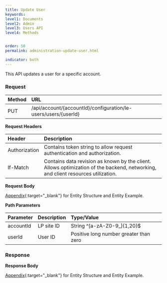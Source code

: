 ```yaml
---
title: Update User
keywords:
level1: Documents
level2: Admin
level3: Users API
level4: Methods


order: 50
permalink: administration-update-user.html

indicator: both
---
```


This API updates a user for a specific account.

### Request

 |Method    |  URL  |
 |:-------- | :--- | 
 |PUT|  /api/account/{accountId}/configuration/le-users/users/{userId}  |

**Request Headers**

| Header      |   Description  |
 |:------ |       :--------|  
 |Authorization | Contains token string to allow request authentication and authorization.  |
 |If-Match  |Contains data revision as known by the client. Allows optimization of the backend, networking, and client resources utilization.  |

**Request Body**
 
[Appendix](administration-users-appendix.html){:target="_blank"} for Entity Structure and Entity Example.

**Path Parameters**

| Parameter  |Description | Type/Value |
 |:------  |  :--------  |  :--------|
 |accountId  |LP site ID   |String ^[a-zA-Z0-9_]{1,20}$|
| userId | User ID  | Positive long number greater than zero|

### Response

**Response Body**

[Appendix](administration-users-appendix.html){:target="_blank"} for Entity Structure and Entity Example.
